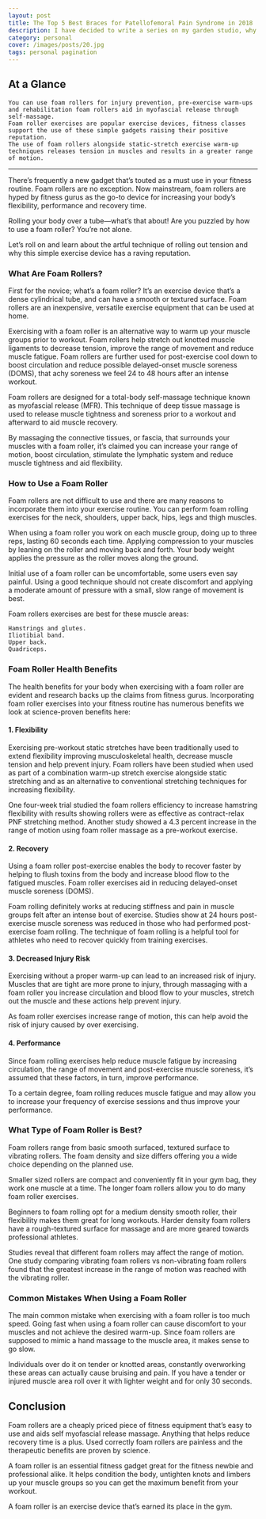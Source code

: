 ```yaml
---
layout: post
title: The Top 5 Best Braces for Patellofemoral Pain Syndrome in 2018
description: I have decided to write a series on my garden studio, why I decided to build it, the gear I selected and how I use it. Here is a quick overview of my plans for this series
category: personal
cover: /images/posts/20.jpg
tags: personal pagination
---
```


## At a Glance

    You can use foam rollers for injury prevention, pre-exercise warm-ups and rehabilitation foam rollers aid in myofascial release through self-massage.
    Foam roller exercises are popular exercise devices, fitness classes support the use of these simple gadgets raising their positive reputation.
    The use of foam rollers alongside static-stretch exercise warm-up techniques releases tension in muscles and results in a greater range of motion.

------------------------

There’s frequently a new gadget that’s touted as a must use in your fitness routine. Foam rollers are no exception. Now mainstream, foam rollers are hyped by fitness gurus as the go-to device for increasing your body’s flexibility, performance and recovery time.

Rolling your body over a tube—what’s that about! Are you puzzled by how to use a foam roller? You’re not alone.

Let’s roll on and learn about the artful technique of rolling out tension and why this simple exercise device has a raving reputation.


### What Are Foam Rollers?

First for the novice; what’s a foam roller? It’s an exercise device that’s a dense cylindrical tube, and can have a smooth or textured surface. Foam rollers are an inexpensive, versatile exercise equipment that can be used at home.

Exercising with a foam roller is an alternative way to warm up your muscle groups prior to workout. Foam rollers help stretch out knotted muscle ligaments to decrease tension, improve the range of movement and reduce muscle fatigue. Foam rollers are further used for post-exercise cool down to boost circulation and reduce possible delayed-onset muscle soreness (DOMS), that achy soreness we feel 24 to 48 hours after an intense workout.

Foam rollers are designed for a total-body self-massage technique known as myofascial release (MFR). This technique of deep tissue massage is used to release muscle tightness and soreness prior to a workout and afterward to aid muscle recovery.

By massaging the connective tissues, or fascia, that surrounds your muscles with a foam roller, it’s claimed you can increase your range of motion, boost circulation, stimulate the lymphatic system and reduce muscle tightness and aid flexibility.


### How to Use a Foam Roller

Foam rollers are not difficult to use and there are many reasons to incorporate them into your exercise routine. You can perform foam rolling exercises for the neck, shoulders, upper back, hips, legs and thigh muscles.

When using a foam roller you work on each muscle group, doing up to three reps, lasting 60 seconds each time. Applying compression to your muscles by leaning on the roller and moving back and forth. Your body weight applies the pressure as the roller moves along the ground.

Initial use of a foam roller can be uncomfortable, some users even say painful. Using a good technique should not create discomfort and applying a moderate amount of pressure with a small, slow range of movement is best.

Foam rollers exercises are best for these muscle areas:

    Hamstrings and glutes.
    Iliotibial band.
    Upper back.
    Quadriceps.

### Foam Roller Health Benefits

The health benefits for your body when exercising with a foam roller are evident and research backs up the claims from fitness gurus. Incorporating foam roller exercises into your fitness routine has numerous benefits we look at science-proven benefits here:

#### 1. Flexibility

Exercising pre-workout static stretches have been traditionally used to extend flexibility improving musculoskeletal health, decrease muscle tension and help prevent injury. Foam rollers have been studied when used as part of a combination warm-up stretch exercise alongside static stretching and as an alternative to conventional stretching techniques for increasing flexibility.

One four-week trial studied the foam rollers efficiency to increase hamstring flexibility with results showing rollers were as effective as contract-relax PNF stretching method. Another study showed a 4.3 percent increase in the range of motion using foam roller massage as a pre-workout exercise.


#### 2. Recovery

Using a foam roller post-exercise enables the body to recover faster by helping to flush toxins from the body and increase blood flow to the fatigued muscles. Foam roller exercises aid in reducing delayed-onset muscle soreness (DOMS).

Foam rolling definitely works at reducing stiffness and pain in muscle groups felt after an intense bout of exercise. Studies show at 24 hours post-exercise muscle soreness was reduced in those who had performed post-exercise foam rolling. The technique of foam rolling is a helpful tool for athletes who need to recover quickly from training exercises.

#### 3. Decreased Injury Risk

Exercising without a proper warm-up can lead to an increased risk of injury. Muscles that are tight are more prone to injury, through massaging with a foam roller you increase circulation and blood flow to your muscles, stretch out the muscle and these actions help prevent injury.

As foam roller exercises increase range of motion, this can help avoid the risk of injury caused by over exercising.

#### 4. Performance

Since foam rolling exercises help reduce muscle fatigue by increasing circulation, the range of movement and post-exercise muscle soreness, it’s assumed that these factors, in turn, improve performance.

To a certain degree, foam rolling reduces muscle fatigue and may allow you to increase your frequency of exercise sessions and thus improve your performance.

### What Type of Foam Roller is Best?

Foam rollers range from basic smooth surfaced, textured surface to vibrating rollers. The foam density and size differs offering you a wide choice depending on the planned use.

Smaller sized rollers are compact and conveniently fit in your gym bag, they work one muscle at a time. The longer foam rollers allow you to do many foam roller exercises.

Beginners to foam rolling opt for a medium density smooth roller, their flexibility makes them great for long workouts. Harder density foam rollers have a rough-textured surface for massage and are more geared towards professional athletes.

Studies reveal that different foam rollers may affect the range of motion. One study comparing vibrating foam rollers vs non-vibrating foam rollers found that the greatest increase in the range of motion was reached with the vibrating roller.

### Common Mistakes When Using a Foam Roller

The main common mistake when exercising with a foam roller is too much speed. Going fast when using a foam roller can cause discomfort to your muscles and not achieve the desired warm-up. Since foam rollers are supposed to mimic a hand massage to the muscle area, it makes sense to go slow.

Individuals over do it on tender or knotted areas, constantly overworking these areas can actually cause bruising and pain. If you have a tender or injured muscle area roll over it with lighter weight and for only 30 seconds.

## Conclusion

Foam rollers are a cheaply priced piece of fitness equipment that’s easy to use and aids self myofascial release massage. Anything that helps reduce recovery time is a plus. Used correctly foam rollers are painless and the therapeutic benefits are proven by science.

A foam roller is an essential fitness gadget great for the fitness newbie and professional alike. It helps condition the body, untighten knots and limbers up your muscle groups so you can get the maximum benefit from your workout.

A foam roller is an exercise device that’s earned its place in the gym.





